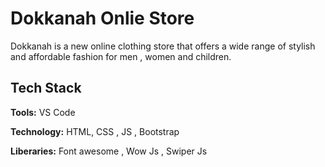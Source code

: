 
# Dokkanah Onlie Store 

Dokkanah is a new online clothing store that offers a wide range of stylish and affordable fashion for men , women and children.


## Tech Stack

**Tools:** VS Code

**Technology:** HTML, CSS , JS , Bootstrap 

**Liberaries:** Font awesome , Wow Js , Swiper Js
